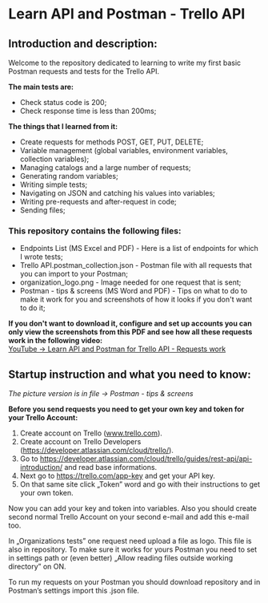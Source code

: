 # Learn API and Postman - Trello API

## Introduction and description:

Welcome to the repository dedicated to learning to write my first basic Postman requests and tests for the Trello API.

**The main tests are:**
- Check status code is 200;
- Check response time is less than 200ms;

**The things that I learned from it:**
- Create requests for methods POST, GET, PUT, DELETE;
- Variable management (global variables, environment variables, collection variables);
- Managing catalogs and a large number of requests;
- Generating random variables;
- Writing simple tests;
- Navigating on JSON and catching his values into variables;
- Writing pre-requests and after-request in code;
- Sending files;

### This repository contains the following files:
- Endpoints List (MS Excel and PDF) - Here is a list of endpoints for which I wrote tests;
- Trello API.postman_collection.json - Postman file with all requests that you can import to your Postman;
- organization_logo.png - Image needed for one request that is sent;
- Postman - tips & screens (MS Word and PDF) - Tips on what to do to make it work for you and screenshots of how it looks if you don't want to do it;

**If you don't want to download it, configure and set up accounts you can only view the screenshots from this PDF and see how all these requests work in the following video:**</br>
[YouTube -> Learn API and Postman for Trello API - Requests work](https://youtu.be/gywSosSil0E)

## Startup instruction and what you need to know:</br>
*The picture version is in file -> Postman - tips & screens*

**Before you send requests you need to get your own key and token for your Trello Account:**
1. Create account on Trello (www.trello.com).
2. Create account on Trello Developers (https://developer.atlassian.com/cloud/trello/).
3. Go to https://developer.atlassian.com/cloud/trello/guides/rest-api/api-introduction/ and read base informations.
4. Next go to https://trello.com/app-key and get your API key.
5. On that same site click „Token” word and go with their instructions to get your own token.

Now you can add your key and token into variables. Also you should create second normal Trello Account on your second e-mail and add this e-mail too.

In „Organizations tests” one request need upload a file as logo. This file is also in repository. To make sure it works for yours Postman you need to set in settings path or (even better) „Allow reading files outside working directory” on ON.

To run my requests on your Postman you should download repository and in Postman’s settings import this .json file.
